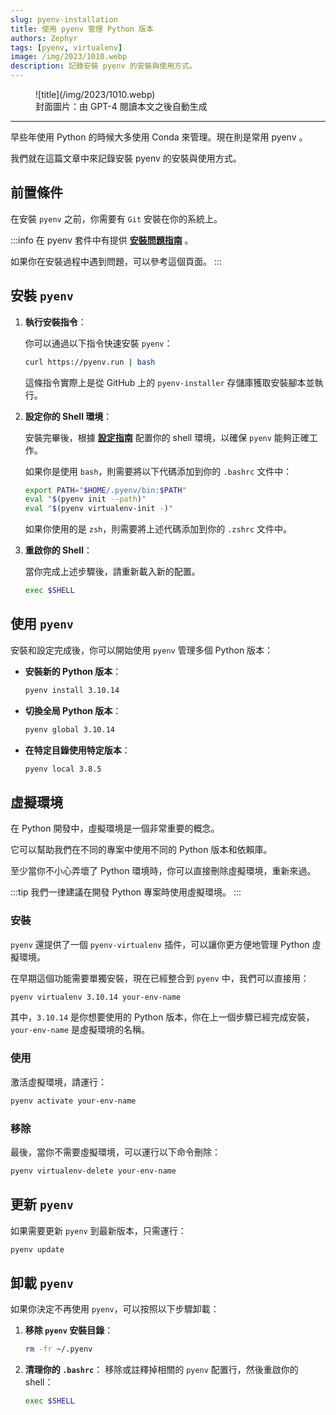 ```yaml
---
slug: pyenv-installation
title: 使用 pyenv 管理 Python 版本
authors: Zephyr
tags: [pyenv, virtualenv]
image: /img/2023/1010.webp
description: 記錄安裝 pyenv 的安裝與使用方式。
---
```


<figure>
![title](/img/2023/1010.webp)
<figcaption>封面圖片：由 GPT-4 閱讀本文之後自動生成</figcaption>
</figure>

---

早些年使用 Python 的時候大多使用 Conda 來管理。現在則是常用 pyenv 。

我們就在這篇文章中來記錄安裝 pyenv 的安裝與使用方式。

<!-- truncate -->

## 前置條件

在安裝 `pyenv` 之前，你需要有 `Git` 安裝在你的系統上。

:::info
在 pyenv 套件中有提供 [**安裝問題指南**](https://github.com/pyenv/pyenv/wiki/Common-build-problems) 。

如果你在安裝過程中遇到問題，可以參考這個頁面。
:::

## 安裝 `pyenv`

1. **執行安裝指令**：

   你可以通過以下指令快速安裝 `pyenv`：

   ```bash
   curl https://pyenv.run | bash
   ```

   這條指令實際上是從 GitHub 上的 `pyenv-installer` 存儲庫獲取安裝腳本並執行。

2. **設定你的 Shell 環境**：

   安裝完畢後，根據 [**設定指南**](https://github.com/pyenv/pyenv#set-up-your-shell-environment-for-pyenv) 配置你的 shell 環境，以確保 `pyenv` 能夠正確工作。

   如果你是使用 `bash`，則需要將以下代碼添加到你的 `.bashrc` 文件中：

   ```bash
   export PATH="$HOME/.pyenv/bin:$PATH"
   eval "$(pyenv init --path)"
   eval "$(pyenv virtualenv-init -)"
   ```

   如果你使用的是 `zsh`，則需要將上述代碼添加到你的 `.zshrc` 文件中。

3. **重啟你的 Shell**：

   當你完成上述步驟後，請重新載入新的配置。

   ```bash
   exec $SHELL
   ```

## 使用 `pyenv`

安裝和設定完成後，你可以開始使用 `pyenv` 管理多個 Python 版本：

- **安裝新的 Python 版本**：

  ```bash
  pyenv install 3.10.14
  ```

- **切換全局 Python 版本**：

  ```bash
  pyenv global 3.10.14
  ```

- **在特定目錄使用特定版本**：
  ```bash
  pyenv local 3.8.5
  ```

## 虛擬環境

在 Python 開發中，虛擬環境是一個非常重要的概念。

它可以幫助我們在不同的專案中使用不同的 Python 版本和依賴庫。

至少當你不小心弄壞了 Python 環境時，你可以直接刪除虛擬環境，重新來過。

:::tip
我們一律建議在開發 Python 專案時使用虛擬環境。
:::

### 安裝

`pyenv` 還提供了一個 `pyenv-virtualenv` 插件，可以讓你更方便地管理 Python 虛擬環境。

在早期這個功能需要單獨安裝，現在已經整合到 `pyenv` 中，我們可以直接用：

```bash
pyenv virtualenv 3.10.14 your-env-name
```

其中，`3.10.14` 是你想要使用的 Python 版本，你在上一個步驟已經完成安裝，`your-env-name` 是虛擬環境的名稱。

### 使用

激活虛擬環境，請運行：

```bash
pyenv activate your-env-name
```

### 移除

最後，當你不需要虛擬環境，可以運行以下命令刪除：

```bash
pyenv virtualenv-delete your-env-name
```

## 更新 `pyenv`

如果需要更新 `pyenv` 到最新版本，只需運行：

```bash
pyenv update
```

## 卸載 `pyenv`

如果你決定不再使用 `pyenv`，可以按照以下步驟卸載：

1. **移除 `pyenv` 安裝目錄**：

   ```bash
   rm -fr ~/.pyenv
   ```

2. **清理你的 `.bashrc`**：
   移除或註釋掉相關的 `pyenv` 配置行，然後重啟你的 shell：
   ```bash
   exec $SHELL
   ```
